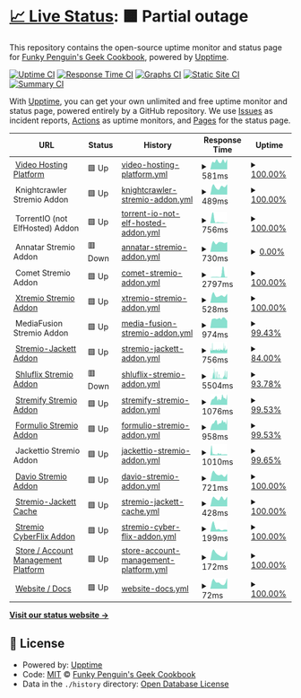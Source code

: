 # [📈 Live Status](https://status.elfhosted.com): <!--live status--> **🟧 Partial outage**

This repository contains the open-source uptime monitor and status page for [Funky Penguin's Geek Cookbook](https://geek-cookbook.funkypenguin.co.nz), powered by [Upptime](https://github.com/upptime/upptime).

[![Uptime CI](https://github.com/geek-cookbook/elfhosted-upptime/workflows/Uptime%20CI/badge.svg)](https://github.com/geek-cookbook/elfhosted-upptime/actions?query=workflow%3A%22Uptime+CI%22)
[![Response Time CI](https://github.com/geek-cookbook/elfhosted-upptime/workflows/Response%20Time%20CI/badge.svg)](https://github.com/geek-cookbook/elfhosted-upptime/actions?query=workflow%3A%22Response+Time+CI%22)
[![Graphs CI](https://github.com/geek-cookbook/elfhosted-upptime/workflows/Graphs%20CI/badge.svg)](https://github.com/geek-cookbook/elfhosted-upptime/actions?query=workflow%3A%22Graphs+CI%22)
[![Static Site CI](https://github.com/geek-cookbook/elfhosted-upptime/workflows/Static%20Site%20CI/badge.svg)](https://github.com/geek-cookbook/elfhosted-upptime/actions?query=workflow%3A%22Static+Site+CI%22)
[![Summary CI](https://github.com/geek-cookbook/elfhosted-upptime/workflows/Summary%20CI/badge.svg)](https://github.com/geek-cookbook/elfhosted-upptime/actions?query=workflow%3A%22Summary+CI%22)

With [Upptime](https://upptime.js.org), you can get your own unlimited and free uptime monitor and status page, powered entirely by a GitHub repository. We use [Issues](https://github.com/geek-cookbook/elfhosted-upptime/issues) as incident reports, [Actions](https://github.com/geek-cookbook/elfhosted-upptime/actions) as uptime monitors, and [Pages](https://status.elfhosted.com) for the status page.

<!--start: status pages-->
<!-- This summary is generated by Upptime (https://github.com/upptime/upptime) -->
<!-- Do not edit this manually, your changes will be overwritten -->
<!-- prettier-ignore -->
| URL | Status | History | Response Time | Uptime |
| --- | ------ | ------- | ------------- | ------ |
| <img alt="" src="https://icons.duckduckgo.com/ip3/video.elfhosted.com.ico" height="13"> [Video Hosting Platform](https://video.elfhosted.com) | 🟩 Up | [video-hosting-platform.yml](https://github.com/elfhosted/status.elfhosted.com/commits/HEAD/history/video-hosting-platform.yml) | <details><summary><img alt="Response time graph" src="./graphs/video-hosting-platform/response-time-week.png" height="20"> 581ms</summary><br><a href="https://status.elfhosted.com/history/video-hosting-platform"><img alt="Response time 606" src="https://img.shields.io/endpoint?url=https%3A%2F%2Fraw.githubusercontent.com%2Felfhosted%2Fstatus.elfhosted.com%2FHEAD%2Fapi%2Fvideo-hosting-platform%2Fresponse-time.json"></a><br><a href="https://status.elfhosted.com/history/video-hosting-platform"><img alt="24-hour response time 709" src="https://img.shields.io/endpoint?url=https%3A%2F%2Fraw.githubusercontent.com%2Felfhosted%2Fstatus.elfhosted.com%2FHEAD%2Fapi%2Fvideo-hosting-platform%2Fresponse-time-day.json"></a><br><a href="https://status.elfhosted.com/history/video-hosting-platform"><img alt="7-day response time 581" src="https://img.shields.io/endpoint?url=https%3A%2F%2Fraw.githubusercontent.com%2Felfhosted%2Fstatus.elfhosted.com%2FHEAD%2Fapi%2Fvideo-hosting-platform%2Fresponse-time-week.json"></a><br><a href="https://status.elfhosted.com/history/video-hosting-platform"><img alt="30-day response time 561" src="https://img.shields.io/endpoint?url=https%3A%2F%2Fraw.githubusercontent.com%2Felfhosted%2Fstatus.elfhosted.com%2FHEAD%2Fapi%2Fvideo-hosting-platform%2Fresponse-time-month.json"></a><br><a href="https://status.elfhosted.com/history/video-hosting-platform"><img alt="1-year response time 606" src="https://img.shields.io/endpoint?url=https%3A%2F%2Fraw.githubusercontent.com%2Felfhosted%2Fstatus.elfhosted.com%2FHEAD%2Fapi%2Fvideo-hosting-platform%2Fresponse-time-year.json"></a></details> | <details><summary><a href="https://status.elfhosted.com/history/video-hosting-platform">100.00%</a></summary><a href="https://status.elfhosted.com/history/video-hosting-platform"><img alt="All-time uptime 99.42%" src="https://img.shields.io/endpoint?url=https%3A%2F%2Fraw.githubusercontent.com%2Felfhosted%2Fstatus.elfhosted.com%2FHEAD%2Fapi%2Fvideo-hosting-platform%2Fuptime.json"></a><br><a href="https://status.elfhosted.com/history/video-hosting-platform"><img alt="24-hour uptime 100.00%" src="https://img.shields.io/endpoint?url=https%3A%2F%2Fraw.githubusercontent.com%2Felfhosted%2Fstatus.elfhosted.com%2FHEAD%2Fapi%2Fvideo-hosting-platform%2Fuptime-day.json"></a><br><a href="https://status.elfhosted.com/history/video-hosting-platform"><img alt="7-day uptime 100.00%" src="https://img.shields.io/endpoint?url=https%3A%2F%2Fraw.githubusercontent.com%2Felfhosted%2Fstatus.elfhosted.com%2FHEAD%2Fapi%2Fvideo-hosting-platform%2Fuptime-week.json"></a><br><a href="https://status.elfhosted.com/history/video-hosting-platform"><img alt="30-day uptime 99.77%" src="https://img.shields.io/endpoint?url=https%3A%2F%2Fraw.githubusercontent.com%2Felfhosted%2Fstatus.elfhosted.com%2FHEAD%2Fapi%2Fvideo-hosting-platform%2Fuptime-month.json"></a><br><a href="https://status.elfhosted.com/history/video-hosting-platform"><img alt="1-year uptime 99.42%" src="https://img.shields.io/endpoint?url=https%3A%2F%2Fraw.githubusercontent.com%2Felfhosted%2Fstatus.elfhosted.com%2FHEAD%2Fapi%2Fvideo-hosting-platform%2Fuptime-year.json"></a></details>
| <img alt="" src="https://icons.duckduckgo.com/ip3/knightcrawler.elfhosted.com.ico" height="13"> Knightcrawler Stremio Addon | 🟩 Up | [knightcrawler-stremio-addon.yml](https://github.com/elfhosted/status.elfhosted.com/commits/HEAD/history/knightcrawler-stremio-addon.yml) | <details><summary><img alt="Response time graph" src="./graphs/knightcrawler-stremio-addon/response-time-week.png" height="20"> 489ms</summary><br><a href="https://status.elfhosted.com/history/knightcrawler-stremio-addon"><img alt="Response time 1087" src="https://img.shields.io/endpoint?url=https%3A%2F%2Fraw.githubusercontent.com%2Felfhosted%2Fstatus.elfhosted.com%2FHEAD%2Fapi%2Fknightcrawler-stremio-addon%2Fresponse-time.json"></a><br><a href="https://status.elfhosted.com/history/knightcrawler-stremio-addon"><img alt="24-hour response time 630" src="https://img.shields.io/endpoint?url=https%3A%2F%2Fraw.githubusercontent.com%2Felfhosted%2Fstatus.elfhosted.com%2FHEAD%2Fapi%2Fknightcrawler-stremio-addon%2Fresponse-time-day.json"></a><br><a href="https://status.elfhosted.com/history/knightcrawler-stremio-addon"><img alt="7-day response time 489" src="https://img.shields.io/endpoint?url=https%3A%2F%2Fraw.githubusercontent.com%2Felfhosted%2Fstatus.elfhosted.com%2FHEAD%2Fapi%2Fknightcrawler-stremio-addon%2Fresponse-time-week.json"></a><br><a href="https://status.elfhosted.com/history/knightcrawler-stremio-addon"><img alt="30-day response time 1238" src="https://img.shields.io/endpoint?url=https%3A%2F%2Fraw.githubusercontent.com%2Felfhosted%2Fstatus.elfhosted.com%2FHEAD%2Fapi%2Fknightcrawler-stremio-addon%2Fresponse-time-month.json"></a><br><a href="https://status.elfhosted.com/history/knightcrawler-stremio-addon"><img alt="1-year response time 1087" src="https://img.shields.io/endpoint?url=https%3A%2F%2Fraw.githubusercontent.com%2Felfhosted%2Fstatus.elfhosted.com%2FHEAD%2Fapi%2Fknightcrawler-stremio-addon%2Fresponse-time-year.json"></a></details> | <details><summary><a href="https://status.elfhosted.com/history/knightcrawler-stremio-addon">100.00%</a></summary><a href="https://status.elfhosted.com/history/knightcrawler-stremio-addon"><img alt="All-time uptime 99.35%" src="https://img.shields.io/endpoint?url=https%3A%2F%2Fraw.githubusercontent.com%2Felfhosted%2Fstatus.elfhosted.com%2FHEAD%2Fapi%2Fknightcrawler-stremio-addon%2Fuptime.json"></a><br><a href="https://status.elfhosted.com/history/knightcrawler-stremio-addon"><img alt="24-hour uptime 100.00%" src="https://img.shields.io/endpoint?url=https%3A%2F%2Fraw.githubusercontent.com%2Felfhosted%2Fstatus.elfhosted.com%2FHEAD%2Fapi%2Fknightcrawler-stremio-addon%2Fuptime-day.json"></a><br><a href="https://status.elfhosted.com/history/knightcrawler-stremio-addon"><img alt="7-day uptime 100.00%" src="https://img.shields.io/endpoint?url=https%3A%2F%2Fraw.githubusercontent.com%2Felfhosted%2Fstatus.elfhosted.com%2FHEAD%2Fapi%2Fknightcrawler-stremio-addon%2Fuptime-week.json"></a><br><a href="https://status.elfhosted.com/history/knightcrawler-stremio-addon"><img alt="30-day uptime 99.97%" src="https://img.shields.io/endpoint?url=https%3A%2F%2Fraw.githubusercontent.com%2Felfhosted%2Fstatus.elfhosted.com%2FHEAD%2Fapi%2Fknightcrawler-stremio-addon%2Fuptime-month.json"></a><br><a href="https://status.elfhosted.com/history/knightcrawler-stremio-addon"><img alt="1-year uptime 99.35%" src="https://img.shields.io/endpoint?url=https%3A%2F%2Fraw.githubusercontent.com%2Felfhosted%2Fstatus.elfhosted.com%2FHEAD%2Fapi%2Fknightcrawler-stremio-addon%2Fuptime-year.json"></a></details>
| <img alt="" src="https://icons.duckduckgo.com/ip3/torrentio.strem.fun.ico" height="13"> TorrentIO (not ElfHosted) Addon | 🟩 Up | [torrent-io-not-elf-hosted-addon.yml](https://github.com/elfhosted/status.elfhosted.com/commits/HEAD/history/torrent-io-not-elf-hosted-addon.yml) | <details><summary><img alt="Response time graph" src="./graphs/torrent-io-not-elf-hosted-addon/response-time-week.png" height="20"> 756ms</summary><br><a href="https://status.elfhosted.com/history/torrent-io-not-elf-hosted-addon"><img alt="Response time 428" src="https://img.shields.io/endpoint?url=https%3A%2F%2Fraw.githubusercontent.com%2Felfhosted%2Fstatus.elfhosted.com%2FHEAD%2Fapi%2Ftorrent-io-not-elf-hosted-addon%2Fresponse-time.json"></a><br><a href="https://status.elfhosted.com/history/torrent-io-not-elf-hosted-addon"><img alt="24-hour response time 105" src="https://img.shields.io/endpoint?url=https%3A%2F%2Fraw.githubusercontent.com%2Felfhosted%2Fstatus.elfhosted.com%2FHEAD%2Fapi%2Ftorrent-io-not-elf-hosted-addon%2Fresponse-time-day.json"></a><br><a href="https://status.elfhosted.com/history/torrent-io-not-elf-hosted-addon"><img alt="7-day response time 756" src="https://img.shields.io/endpoint?url=https%3A%2F%2Fraw.githubusercontent.com%2Felfhosted%2Fstatus.elfhosted.com%2FHEAD%2Fapi%2Ftorrent-io-not-elf-hosted-addon%2Fresponse-time-week.json"></a><br><a href="https://status.elfhosted.com/history/torrent-io-not-elf-hosted-addon"><img alt="30-day response time 388" src="https://img.shields.io/endpoint?url=https%3A%2F%2Fraw.githubusercontent.com%2Felfhosted%2Fstatus.elfhosted.com%2FHEAD%2Fapi%2Ftorrent-io-not-elf-hosted-addon%2Fresponse-time-month.json"></a><br><a href="https://status.elfhosted.com/history/torrent-io-not-elf-hosted-addon"><img alt="1-year response time 428" src="https://img.shields.io/endpoint?url=https%3A%2F%2Fraw.githubusercontent.com%2Felfhosted%2Fstatus.elfhosted.com%2FHEAD%2Fapi%2Ftorrent-io-not-elf-hosted-addon%2Fresponse-time-year.json"></a></details> | <details><summary><a href="https://status.elfhosted.com/history/torrent-io-not-elf-hosted-addon">100.00%</a></summary><a href="https://status.elfhosted.com/history/torrent-io-not-elf-hosted-addon"><img alt="All-time uptime 100.00%" src="https://img.shields.io/endpoint?url=https%3A%2F%2Fraw.githubusercontent.com%2Felfhosted%2Fstatus.elfhosted.com%2FHEAD%2Fapi%2Ftorrent-io-not-elf-hosted-addon%2Fuptime.json"></a><br><a href="https://status.elfhosted.com/history/torrent-io-not-elf-hosted-addon"><img alt="24-hour uptime 100.00%" src="https://img.shields.io/endpoint?url=https%3A%2F%2Fraw.githubusercontent.com%2Felfhosted%2Fstatus.elfhosted.com%2FHEAD%2Fapi%2Ftorrent-io-not-elf-hosted-addon%2Fuptime-day.json"></a><br><a href="https://status.elfhosted.com/history/torrent-io-not-elf-hosted-addon"><img alt="7-day uptime 100.00%" src="https://img.shields.io/endpoint?url=https%3A%2F%2Fraw.githubusercontent.com%2Felfhosted%2Fstatus.elfhosted.com%2FHEAD%2Fapi%2Ftorrent-io-not-elf-hosted-addon%2Fuptime-week.json"></a><br><a href="https://status.elfhosted.com/history/torrent-io-not-elf-hosted-addon"><img alt="30-day uptime 100.00%" src="https://img.shields.io/endpoint?url=https%3A%2F%2Fraw.githubusercontent.com%2Felfhosted%2Fstatus.elfhosted.com%2FHEAD%2Fapi%2Ftorrent-io-not-elf-hosted-addon%2Fuptime-month.json"></a><br><a href="https://status.elfhosted.com/history/torrent-io-not-elf-hosted-addon"><img alt="1-year uptime 100.00%" src="https://img.shields.io/endpoint?url=https%3A%2F%2Fraw.githubusercontent.com%2Felfhosted%2Fstatus.elfhosted.com%2FHEAD%2Fapi%2Ftorrent-io-not-elf-hosted-addon%2Fuptime-year.json"></a></details>
| <img alt="" src="https://icons.duckduckgo.com/ip3/null.ico" height="13"> Annatar Stremio Addon | 🟥 Down | [annatar-stremio-addon.yml](https://github.com/elfhosted/status.elfhosted.com/commits/HEAD/history/annatar-stremio-addon.yml) | <details><summary><img alt="Response time graph" src="./graphs/annatar-stremio-addon/response-time-week.png" height="20"> 730ms</summary><br><a href="https://status.elfhosted.com/history/annatar-stremio-addon"><img alt="Response time 1108" src="https://img.shields.io/endpoint?url=https%3A%2F%2Fraw.githubusercontent.com%2Felfhosted%2Fstatus.elfhosted.com%2FHEAD%2Fapi%2Fannatar-stremio-addon%2Fresponse-time.json"></a><br><a href="https://status.elfhosted.com/history/annatar-stremio-addon"><img alt="24-hour response time 758" src="https://img.shields.io/endpoint?url=https%3A%2F%2Fraw.githubusercontent.com%2Felfhosted%2Fstatus.elfhosted.com%2FHEAD%2Fapi%2Fannatar-stremio-addon%2Fresponse-time-day.json"></a><br><a href="https://status.elfhosted.com/history/annatar-stremio-addon"><img alt="7-day response time 730" src="https://img.shields.io/endpoint?url=https%3A%2F%2Fraw.githubusercontent.com%2Felfhosted%2Fstatus.elfhosted.com%2FHEAD%2Fapi%2Fannatar-stremio-addon%2Fresponse-time-week.json"></a><br><a href="https://status.elfhosted.com/history/annatar-stremio-addon"><img alt="30-day response time 690" src="https://img.shields.io/endpoint?url=https%3A%2F%2Fraw.githubusercontent.com%2Felfhosted%2Fstatus.elfhosted.com%2FHEAD%2Fapi%2Fannatar-stremio-addon%2Fresponse-time-month.json"></a><br><a href="https://status.elfhosted.com/history/annatar-stremio-addon"><img alt="1-year response time 1108" src="https://img.shields.io/endpoint?url=https%3A%2F%2Fraw.githubusercontent.com%2Felfhosted%2Fstatus.elfhosted.com%2FHEAD%2Fapi%2Fannatar-stremio-addon%2Fresponse-time-year.json"></a></details> | <details><summary><a href="https://status.elfhosted.com/history/annatar-stremio-addon">0.00%</a></summary><a href="https://status.elfhosted.com/history/annatar-stremio-addon"><img alt="All-time uptime 38.49%" src="https://img.shields.io/endpoint?url=https%3A%2F%2Fraw.githubusercontent.com%2Felfhosted%2Fstatus.elfhosted.com%2FHEAD%2Fapi%2Fannatar-stremio-addon%2Fuptime.json"></a><br><a href="https://status.elfhosted.com/history/annatar-stremio-addon"><img alt="24-hour uptime 0.00%" src="https://img.shields.io/endpoint?url=https%3A%2F%2Fraw.githubusercontent.com%2Felfhosted%2Fstatus.elfhosted.com%2FHEAD%2Fapi%2Fannatar-stremio-addon%2Fuptime-day.json"></a><br><a href="https://status.elfhosted.com/history/annatar-stremio-addon"><img alt="7-day uptime 0.00%" src="https://img.shields.io/endpoint?url=https%3A%2F%2Fraw.githubusercontent.com%2Felfhosted%2Fstatus.elfhosted.com%2FHEAD%2Fapi%2Fannatar-stremio-addon%2Fuptime-week.json"></a><br><a href="https://status.elfhosted.com/history/annatar-stremio-addon"><img alt="30-day uptime 0.00%" src="https://img.shields.io/endpoint?url=https%3A%2F%2Fraw.githubusercontent.com%2Felfhosted%2Fstatus.elfhosted.com%2FHEAD%2Fapi%2Fannatar-stremio-addon%2Fuptime-month.json"></a><br><a href="https://status.elfhosted.com/history/annatar-stremio-addon"><img alt="1-year uptime 38.49%" src="https://img.shields.io/endpoint?url=https%3A%2F%2Fraw.githubusercontent.com%2Felfhosted%2Fstatus.elfhosted.com%2FHEAD%2Fapi%2Fannatar-stremio-addon%2Fuptime-year.json"></a></details>
| <img alt="" src="https://icons.duckduckgo.com/ip3/null.ico" height="13"> Comet Stremio Addon | 🟩 Up | [comet-stremio-addon.yml](https://github.com/elfhosted/status.elfhosted.com/commits/HEAD/history/comet-stremio-addon.yml) | <details><summary><img alt="Response time graph" src="./graphs/comet-stremio-addon/response-time-week.png" height="20"> 2797ms</summary><br><a href="https://status.elfhosted.com/history/comet-stremio-addon"><img alt="Response time 2801" src="https://img.shields.io/endpoint?url=https%3A%2F%2Fraw.githubusercontent.com%2Felfhosted%2Fstatus.elfhosted.com%2FHEAD%2Fapi%2Fcomet-stremio-addon%2Fresponse-time.json"></a><br><a href="https://status.elfhosted.com/history/comet-stremio-addon"><img alt="24-hour response time 688" src="https://img.shields.io/endpoint?url=https%3A%2F%2Fraw.githubusercontent.com%2Felfhosted%2Fstatus.elfhosted.com%2FHEAD%2Fapi%2Fcomet-stremio-addon%2Fresponse-time-day.json"></a><br><a href="https://status.elfhosted.com/history/comet-stremio-addon"><img alt="7-day response time 2797" src="https://img.shields.io/endpoint?url=https%3A%2F%2Fraw.githubusercontent.com%2Felfhosted%2Fstatus.elfhosted.com%2FHEAD%2Fapi%2Fcomet-stremio-addon%2Fresponse-time-week.json"></a><br><a href="https://status.elfhosted.com/history/comet-stremio-addon"><img alt="30-day response time 1591" src="https://img.shields.io/endpoint?url=https%3A%2F%2Fraw.githubusercontent.com%2Felfhosted%2Fstatus.elfhosted.com%2FHEAD%2Fapi%2Fcomet-stremio-addon%2Fresponse-time-month.json"></a><br><a href="https://status.elfhosted.com/history/comet-stremio-addon"><img alt="1-year response time 2801" src="https://img.shields.io/endpoint?url=https%3A%2F%2Fraw.githubusercontent.com%2Felfhosted%2Fstatus.elfhosted.com%2FHEAD%2Fapi%2Fcomet-stremio-addon%2Fresponse-time-year.json"></a></details> | <details><summary><a href="https://status.elfhosted.com/history/comet-stremio-addon">100.00%</a></summary><a href="https://status.elfhosted.com/history/comet-stremio-addon"><img alt="All-time uptime 98.64%" src="https://img.shields.io/endpoint?url=https%3A%2F%2Fraw.githubusercontent.com%2Felfhosted%2Fstatus.elfhosted.com%2FHEAD%2Fapi%2Fcomet-stremio-addon%2Fuptime.json"></a><br><a href="https://status.elfhosted.com/history/comet-stremio-addon"><img alt="24-hour uptime 100.00%" src="https://img.shields.io/endpoint?url=https%3A%2F%2Fraw.githubusercontent.com%2Felfhosted%2Fstatus.elfhosted.com%2FHEAD%2Fapi%2Fcomet-stremio-addon%2Fuptime-day.json"></a><br><a href="https://status.elfhosted.com/history/comet-stremio-addon"><img alt="7-day uptime 100.00%" src="https://img.shields.io/endpoint?url=https%3A%2F%2Fraw.githubusercontent.com%2Felfhosted%2Fstatus.elfhosted.com%2FHEAD%2Fapi%2Fcomet-stremio-addon%2Fuptime-week.json"></a><br><a href="https://status.elfhosted.com/history/comet-stremio-addon"><img alt="30-day uptime 99.82%" src="https://img.shields.io/endpoint?url=https%3A%2F%2Fraw.githubusercontent.com%2Felfhosted%2Fstatus.elfhosted.com%2FHEAD%2Fapi%2Fcomet-stremio-addon%2Fuptime-month.json"></a><br><a href="https://status.elfhosted.com/history/comet-stremio-addon"><img alt="1-year uptime 98.64%" src="https://img.shields.io/endpoint?url=https%3A%2F%2Fraw.githubusercontent.com%2Felfhosted%2Fstatus.elfhosted.com%2FHEAD%2Fapi%2Fcomet-stremio-addon%2Fuptime-year.json"></a></details>
| <img alt="" src="https://icons.duckduckgo.com/ip3/xtremio.elfhosted.com.ico" height="13"> [Xtremio Stremio Addon](https://xtremio.elfhosted.com/configure) | 🟩 Up | [xtremio-stremio-addon.yml](https://github.com/elfhosted/status.elfhosted.com/commits/HEAD/history/xtremio-stremio-addon.yml) | <details><summary><img alt="Response time graph" src="./graphs/xtremio-stremio-addon/response-time-week.png" height="20"> 528ms</summary><br><a href="https://status.elfhosted.com/history/xtremio-stremio-addon"><img alt="Response time 563" src="https://img.shields.io/endpoint?url=https%3A%2F%2Fraw.githubusercontent.com%2Felfhosted%2Fstatus.elfhosted.com%2FHEAD%2Fapi%2Fxtremio-stremio-addon%2Fresponse-time.json"></a><br><a href="https://status.elfhosted.com/history/xtremio-stremio-addon"><img alt="24-hour response time 630" src="https://img.shields.io/endpoint?url=https%3A%2F%2Fraw.githubusercontent.com%2Felfhosted%2Fstatus.elfhosted.com%2FHEAD%2Fapi%2Fxtremio-stremio-addon%2Fresponse-time-day.json"></a><br><a href="https://status.elfhosted.com/history/xtremio-stremio-addon"><img alt="7-day response time 528" src="https://img.shields.io/endpoint?url=https%3A%2F%2Fraw.githubusercontent.com%2Felfhosted%2Fstatus.elfhosted.com%2FHEAD%2Fapi%2Fxtremio-stremio-addon%2Fresponse-time-week.json"></a><br><a href="https://status.elfhosted.com/history/xtremio-stremio-addon"><img alt="30-day response time 571" src="https://img.shields.io/endpoint?url=https%3A%2F%2Fraw.githubusercontent.com%2Felfhosted%2Fstatus.elfhosted.com%2FHEAD%2Fapi%2Fxtremio-stremio-addon%2Fresponse-time-month.json"></a><br><a href="https://status.elfhosted.com/history/xtremio-stremio-addon"><img alt="1-year response time 563" src="https://img.shields.io/endpoint?url=https%3A%2F%2Fraw.githubusercontent.com%2Felfhosted%2Fstatus.elfhosted.com%2FHEAD%2Fapi%2Fxtremio-stremio-addon%2Fresponse-time-year.json"></a></details> | <details><summary><a href="https://status.elfhosted.com/history/xtremio-stremio-addon">100.00%</a></summary><a href="https://status.elfhosted.com/history/xtremio-stremio-addon"><img alt="All-time uptime 99.97%" src="https://img.shields.io/endpoint?url=https%3A%2F%2Fraw.githubusercontent.com%2Felfhosted%2Fstatus.elfhosted.com%2FHEAD%2Fapi%2Fxtremio-stremio-addon%2Fuptime.json"></a><br><a href="https://status.elfhosted.com/history/xtremio-stremio-addon"><img alt="24-hour uptime 100.00%" src="https://img.shields.io/endpoint?url=https%3A%2F%2Fraw.githubusercontent.com%2Felfhosted%2Fstatus.elfhosted.com%2FHEAD%2Fapi%2Fxtremio-stremio-addon%2Fuptime-day.json"></a><br><a href="https://status.elfhosted.com/history/xtremio-stremio-addon"><img alt="7-day uptime 100.00%" src="https://img.shields.io/endpoint?url=https%3A%2F%2Fraw.githubusercontent.com%2Felfhosted%2Fstatus.elfhosted.com%2FHEAD%2Fapi%2Fxtremio-stremio-addon%2Fuptime-week.json"></a><br><a href="https://status.elfhosted.com/history/xtremio-stremio-addon"><img alt="30-day uptime 100.00%" src="https://img.shields.io/endpoint?url=https%3A%2F%2Fraw.githubusercontent.com%2Felfhosted%2Fstatus.elfhosted.com%2FHEAD%2Fapi%2Fxtremio-stremio-addon%2Fuptime-month.json"></a><br><a href="https://status.elfhosted.com/history/xtremio-stremio-addon"><img alt="1-year uptime 99.97%" src="https://img.shields.io/endpoint?url=https%3A%2F%2Fraw.githubusercontent.com%2Felfhosted%2Fstatus.elfhosted.com%2FHEAD%2Fapi%2Fxtremio-stremio-addon%2Fuptime-year.json"></a></details>
| <img alt="" src="https://icons.duckduckgo.com/ip3/null.ico" height="13"> MediaFusion Stremio Addon | 🟩 Up | [media-fusion-stremio-addon.yml](https://github.com/elfhosted/status.elfhosted.com/commits/HEAD/history/media-fusion-stremio-addon.yml) | <details><summary><img alt="Response time graph" src="./graphs/media-fusion-stremio-addon/response-time-week.png" height="20"> 974ms</summary><br><a href="https://status.elfhosted.com/history/media-fusion-stremio-addon"><img alt="Response time 1599" src="https://img.shields.io/endpoint?url=https%3A%2F%2Fraw.githubusercontent.com%2Felfhosted%2Fstatus.elfhosted.com%2FHEAD%2Fapi%2Fmedia-fusion-stremio-addon%2Fresponse-time.json"></a><br><a href="https://status.elfhosted.com/history/media-fusion-stremio-addon"><img alt="24-hour response time 758" src="https://img.shields.io/endpoint?url=https%3A%2F%2Fraw.githubusercontent.com%2Felfhosted%2Fstatus.elfhosted.com%2FHEAD%2Fapi%2Fmedia-fusion-stremio-addon%2Fresponse-time-day.json"></a><br><a href="https://status.elfhosted.com/history/media-fusion-stremio-addon"><img alt="7-day response time 974" src="https://img.shields.io/endpoint?url=https%3A%2F%2Fraw.githubusercontent.com%2Felfhosted%2Fstatus.elfhosted.com%2FHEAD%2Fapi%2Fmedia-fusion-stremio-addon%2Fresponse-time-week.json"></a><br><a href="https://status.elfhosted.com/history/media-fusion-stremio-addon"><img alt="30-day response time 1012" src="https://img.shields.io/endpoint?url=https%3A%2F%2Fraw.githubusercontent.com%2Felfhosted%2Fstatus.elfhosted.com%2FHEAD%2Fapi%2Fmedia-fusion-stremio-addon%2Fresponse-time-month.json"></a><br><a href="https://status.elfhosted.com/history/media-fusion-stremio-addon"><img alt="1-year response time 1599" src="https://img.shields.io/endpoint?url=https%3A%2F%2Fraw.githubusercontent.com%2Felfhosted%2Fstatus.elfhosted.com%2FHEAD%2Fapi%2Fmedia-fusion-stremio-addon%2Fresponse-time-year.json"></a></details> | <details><summary><a href="https://status.elfhosted.com/history/media-fusion-stremio-addon">99.43%</a></summary><a href="https://status.elfhosted.com/history/media-fusion-stremio-addon"><img alt="All-time uptime 98.66%" src="https://img.shields.io/endpoint?url=https%3A%2F%2Fraw.githubusercontent.com%2Felfhosted%2Fstatus.elfhosted.com%2FHEAD%2Fapi%2Fmedia-fusion-stremio-addon%2Fuptime.json"></a><br><a href="https://status.elfhosted.com/history/media-fusion-stremio-addon"><img alt="24-hour uptime 100.00%" src="https://img.shields.io/endpoint?url=https%3A%2F%2Fraw.githubusercontent.com%2Felfhosted%2Fstatus.elfhosted.com%2FHEAD%2Fapi%2Fmedia-fusion-stremio-addon%2Fuptime-day.json"></a><br><a href="https://status.elfhosted.com/history/media-fusion-stremio-addon"><img alt="7-day uptime 99.43%" src="https://img.shields.io/endpoint?url=https%3A%2F%2Fraw.githubusercontent.com%2Felfhosted%2Fstatus.elfhosted.com%2FHEAD%2Fapi%2Fmedia-fusion-stremio-addon%2Fuptime-week.json"></a><br><a href="https://status.elfhosted.com/history/media-fusion-stremio-addon"><img alt="30-day uptime 97.13%" src="https://img.shields.io/endpoint?url=https%3A%2F%2Fraw.githubusercontent.com%2Felfhosted%2Fstatus.elfhosted.com%2FHEAD%2Fapi%2Fmedia-fusion-stremio-addon%2Fuptime-month.json"></a><br><a href="https://status.elfhosted.com/history/media-fusion-stremio-addon"><img alt="1-year uptime 98.66%" src="https://img.shields.io/endpoint?url=https%3A%2F%2Fraw.githubusercontent.com%2Felfhosted%2Fstatus.elfhosted.com%2FHEAD%2Fapi%2Fmedia-fusion-stremio-addon%2Fuptime-year.json"></a></details>
| <img alt="" src="https://icons.duckduckgo.com/ip3/stremio-jackett.elfhosted.com.ico" height="13"> [Stremio-Jackett Addon](https://stremio-jackett.elfhosted.com) | 🟩 Up | [stremio-jackett-addon.yml](https://github.com/elfhosted/status.elfhosted.com/commits/HEAD/history/stremio-jackett-addon.yml) | <details><summary><img alt="Response time graph" src="./graphs/stremio-jackett-addon/response-time-week.png" height="20"> 756ms</summary><br><a href="https://status.elfhosted.com/history/stremio-jackett-addon"><img alt="Response time 774" src="https://img.shields.io/endpoint?url=https%3A%2F%2Fraw.githubusercontent.com%2Felfhosted%2Fstatus.elfhosted.com%2FHEAD%2Fapi%2Fstremio-jackett-addon%2Fresponse-time.json"></a><br><a href="https://status.elfhosted.com/history/stremio-jackett-addon"><img alt="24-hour response time 730" src="https://img.shields.io/endpoint?url=https%3A%2F%2Fraw.githubusercontent.com%2Felfhosted%2Fstatus.elfhosted.com%2FHEAD%2Fapi%2Fstremio-jackett-addon%2Fresponse-time-day.json"></a><br><a href="https://status.elfhosted.com/history/stremio-jackett-addon"><img alt="7-day response time 756" src="https://img.shields.io/endpoint?url=https%3A%2F%2Fraw.githubusercontent.com%2Felfhosted%2Fstatus.elfhosted.com%2FHEAD%2Fapi%2Fstremio-jackett-addon%2Fresponse-time-week.json"></a><br><a href="https://status.elfhosted.com/history/stremio-jackett-addon"><img alt="30-day response time 761" src="https://img.shields.io/endpoint?url=https%3A%2F%2Fraw.githubusercontent.com%2Felfhosted%2Fstatus.elfhosted.com%2FHEAD%2Fapi%2Fstremio-jackett-addon%2Fresponse-time-month.json"></a><br><a href="https://status.elfhosted.com/history/stremio-jackett-addon"><img alt="1-year response time 774" src="https://img.shields.io/endpoint?url=https%3A%2F%2Fraw.githubusercontent.com%2Felfhosted%2Fstatus.elfhosted.com%2FHEAD%2Fapi%2Fstremio-jackett-addon%2Fresponse-time-year.json"></a></details> | <details><summary><a href="https://status.elfhosted.com/history/stremio-jackett-addon">84.00%</a></summary><a href="https://status.elfhosted.com/history/stremio-jackett-addon"><img alt="All-time uptime 99.12%" src="https://img.shields.io/endpoint?url=https%3A%2F%2Fraw.githubusercontent.com%2Felfhosted%2Fstatus.elfhosted.com%2FHEAD%2Fapi%2Fstremio-jackett-addon%2Fuptime.json"></a><br><a href="https://status.elfhosted.com/history/stremio-jackett-addon"><img alt="24-hour uptime 73.02%" src="https://img.shields.io/endpoint?url=https%3A%2F%2Fraw.githubusercontent.com%2Felfhosted%2Fstatus.elfhosted.com%2FHEAD%2Fapi%2Fstremio-jackett-addon%2Fuptime-day.json"></a><br><a href="https://status.elfhosted.com/history/stremio-jackett-addon"><img alt="7-day uptime 84.00%" src="https://img.shields.io/endpoint?url=https%3A%2F%2Fraw.githubusercontent.com%2Felfhosted%2Fstatus.elfhosted.com%2FHEAD%2Fapi%2Fstremio-jackett-addon%2Fuptime-week.json"></a><br><a href="https://status.elfhosted.com/history/stremio-jackett-addon"><img alt="30-day uptime 96.32%" src="https://img.shields.io/endpoint?url=https%3A%2F%2Fraw.githubusercontent.com%2Felfhosted%2Fstatus.elfhosted.com%2FHEAD%2Fapi%2Fstremio-jackett-addon%2Fuptime-month.json"></a><br><a href="https://status.elfhosted.com/history/stremio-jackett-addon"><img alt="1-year uptime 99.12%" src="https://img.shields.io/endpoint?url=https%3A%2F%2Fraw.githubusercontent.com%2Felfhosted%2Fstatus.elfhosted.com%2FHEAD%2Fapi%2Fstremio-jackett-addon%2Fuptime-year.json"></a></details>
| <img alt="" src="https://icons.duckduckgo.com/ip3/shluflix.elfhosted.com.ico" height="13"> [Shluflix Stremio Addon](https://shluflix.elfhosted.com) | 🟥 Down | [shluflix-stremio-addon.yml](https://github.com/elfhosted/status.elfhosted.com/commits/HEAD/history/shluflix-stremio-addon.yml) | <details><summary><img alt="Response time graph" src="./graphs/shluflix-stremio-addon/response-time-week.png" height="20"> 5504ms</summary><br><a href="https://status.elfhosted.com/history/shluflix-stremio-addon"><img alt="Response time 1654" src="https://img.shields.io/endpoint?url=https%3A%2F%2Fraw.githubusercontent.com%2Felfhosted%2Fstatus.elfhosted.com%2FHEAD%2Fapi%2Fshluflix-stremio-addon%2Fresponse-time.json"></a><br><a href="https://status.elfhosted.com/history/shluflix-stremio-addon"><img alt="24-hour response time 6258" src="https://img.shields.io/endpoint?url=https%3A%2F%2Fraw.githubusercontent.com%2Felfhosted%2Fstatus.elfhosted.com%2FHEAD%2Fapi%2Fshluflix-stremio-addon%2Fresponse-time-day.json"></a><br><a href="https://status.elfhosted.com/history/shluflix-stremio-addon"><img alt="7-day response time 5504" src="https://img.shields.io/endpoint?url=https%3A%2F%2Fraw.githubusercontent.com%2Felfhosted%2Fstatus.elfhosted.com%2FHEAD%2Fapi%2Fshluflix-stremio-addon%2Fresponse-time-week.json"></a><br><a href="https://status.elfhosted.com/history/shluflix-stremio-addon"><img alt="30-day response time 3775" src="https://img.shields.io/endpoint?url=https%3A%2F%2Fraw.githubusercontent.com%2Felfhosted%2Fstatus.elfhosted.com%2FHEAD%2Fapi%2Fshluflix-stremio-addon%2Fresponse-time-month.json"></a><br><a href="https://status.elfhosted.com/history/shluflix-stremio-addon"><img alt="1-year response time 1654" src="https://img.shields.io/endpoint?url=https%3A%2F%2Fraw.githubusercontent.com%2Felfhosted%2Fstatus.elfhosted.com%2FHEAD%2Fapi%2Fshluflix-stremio-addon%2Fresponse-time-year.json"></a></details> | <details><summary><a href="https://status.elfhosted.com/history/shluflix-stremio-addon">93.78%</a></summary><a href="https://status.elfhosted.com/history/shluflix-stremio-addon"><img alt="All-time uptime 99.42%" src="https://img.shields.io/endpoint?url=https%3A%2F%2Fraw.githubusercontent.com%2Felfhosted%2Fstatus.elfhosted.com%2FHEAD%2Fapi%2Fshluflix-stremio-addon%2Fuptime.json"></a><br><a href="https://status.elfhosted.com/history/shluflix-stremio-addon"><img alt="24-hour uptime 80.93%" src="https://img.shields.io/endpoint?url=https%3A%2F%2Fraw.githubusercontent.com%2Felfhosted%2Fstatus.elfhosted.com%2FHEAD%2Fapi%2Fshluflix-stremio-addon%2Fuptime-day.json"></a><br><a href="https://status.elfhosted.com/history/shluflix-stremio-addon"><img alt="7-day uptime 93.78%" src="https://img.shields.io/endpoint?url=https%3A%2F%2Fraw.githubusercontent.com%2Felfhosted%2Fstatus.elfhosted.com%2FHEAD%2Fapi%2Fshluflix-stremio-addon%2Fuptime-week.json"></a><br><a href="https://status.elfhosted.com/history/shluflix-stremio-addon"><img alt="30-day uptime 98.57%" src="https://img.shields.io/endpoint?url=https%3A%2F%2Fraw.githubusercontent.com%2Felfhosted%2Fstatus.elfhosted.com%2FHEAD%2Fapi%2Fshluflix-stremio-addon%2Fuptime-month.json"></a><br><a href="https://status.elfhosted.com/history/shluflix-stremio-addon"><img alt="1-year uptime 99.42%" src="https://img.shields.io/endpoint?url=https%3A%2F%2Fraw.githubusercontent.com%2Felfhosted%2Fstatus.elfhosted.com%2FHEAD%2Fapi%2Fshluflix-stremio-addon%2Fuptime-year.json"></a></details>
| <img alt="" src="https://icons.duckduckgo.com/ip3/stremify.elfhosted.com.ico" height="13"> [Stremify Stremio Addon](https://stremify.elfhosted.com) | 🟩 Up | [stremify-stremio-addon.yml](https://github.com/elfhosted/status.elfhosted.com/commits/HEAD/history/stremify-stremio-addon.yml) | <details><summary><img alt="Response time graph" src="./graphs/stremify-stremio-addon/response-time-week.png" height="20"> 1076ms</summary><br><a href="https://status.elfhosted.com/history/stremify-stremio-addon"><img alt="Response time 927" src="https://img.shields.io/endpoint?url=https%3A%2F%2Fraw.githubusercontent.com%2Felfhosted%2Fstatus.elfhosted.com%2FHEAD%2Fapi%2Fstremify-stremio-addon%2Fresponse-time.json"></a><br><a href="https://status.elfhosted.com/history/stremify-stremio-addon"><img alt="24-hour response time 1651" src="https://img.shields.io/endpoint?url=https%3A%2F%2Fraw.githubusercontent.com%2Felfhosted%2Fstatus.elfhosted.com%2FHEAD%2Fapi%2Fstremify-stremio-addon%2Fresponse-time-day.json"></a><br><a href="https://status.elfhosted.com/history/stremify-stremio-addon"><img alt="7-day response time 1076" src="https://img.shields.io/endpoint?url=https%3A%2F%2Fraw.githubusercontent.com%2Felfhosted%2Fstatus.elfhosted.com%2FHEAD%2Fapi%2Fstremify-stremio-addon%2Fresponse-time-week.json"></a><br><a href="https://status.elfhosted.com/history/stremify-stremio-addon"><img alt="30-day response time 978" src="https://img.shields.io/endpoint?url=https%3A%2F%2Fraw.githubusercontent.com%2Felfhosted%2Fstatus.elfhosted.com%2FHEAD%2Fapi%2Fstremify-stremio-addon%2Fresponse-time-month.json"></a><br><a href="https://status.elfhosted.com/history/stremify-stremio-addon"><img alt="1-year response time 927" src="https://img.shields.io/endpoint?url=https%3A%2F%2Fraw.githubusercontent.com%2Felfhosted%2Fstatus.elfhosted.com%2FHEAD%2Fapi%2Fstremify-stremio-addon%2Fresponse-time-year.json"></a></details> | <details><summary><a href="https://status.elfhosted.com/history/stremify-stremio-addon">99.53%</a></summary><a href="https://status.elfhosted.com/history/stremify-stremio-addon"><img alt="All-time uptime 86.81%" src="https://img.shields.io/endpoint?url=https%3A%2F%2Fraw.githubusercontent.com%2Felfhosted%2Fstatus.elfhosted.com%2FHEAD%2Fapi%2Fstremify-stremio-addon%2Fuptime.json"></a><br><a href="https://status.elfhosted.com/history/stremify-stremio-addon"><img alt="24-hour uptime 100.00%" src="https://img.shields.io/endpoint?url=https%3A%2F%2Fraw.githubusercontent.com%2Felfhosted%2Fstatus.elfhosted.com%2FHEAD%2Fapi%2Fstremify-stremio-addon%2Fuptime-day.json"></a><br><a href="https://status.elfhosted.com/history/stremify-stremio-addon"><img alt="7-day uptime 99.53%" src="https://img.shields.io/endpoint?url=https%3A%2F%2Fraw.githubusercontent.com%2Felfhosted%2Fstatus.elfhosted.com%2FHEAD%2Fapi%2Fstremify-stremio-addon%2Fuptime-week.json"></a><br><a href="https://status.elfhosted.com/history/stremify-stremio-addon"><img alt="30-day uptime 99.76%" src="https://img.shields.io/endpoint?url=https%3A%2F%2Fraw.githubusercontent.com%2Felfhosted%2Fstatus.elfhosted.com%2FHEAD%2Fapi%2Fstremify-stremio-addon%2Fuptime-month.json"></a><br><a href="https://status.elfhosted.com/history/stremify-stremio-addon"><img alt="1-year uptime 86.81%" src="https://img.shields.io/endpoint?url=https%3A%2F%2Fraw.githubusercontent.com%2Felfhosted%2Fstatus.elfhosted.com%2FHEAD%2Fapi%2Fstremify-stremio-addon%2Fuptime-year.json"></a></details>
| <img alt="" src="https://icons.duckduckgo.com/ip3/formulio.elfhosted.com.ico" height="13"> [Formulio Stremio Addon](https://formulio.elfhosted.com) | 🟩 Up | [formulio-stremio-addon.yml](https://github.com/elfhosted/status.elfhosted.com/commits/HEAD/history/formulio-stremio-addon.yml) | <details><summary><img alt="Response time graph" src="./graphs/formulio-stremio-addon/response-time-week.png" height="20"> 958ms</summary><br><a href="https://status.elfhosted.com/history/formulio-stremio-addon"><img alt="Response time 655" src="https://img.shields.io/endpoint?url=https%3A%2F%2Fraw.githubusercontent.com%2Felfhosted%2Fstatus.elfhosted.com%2FHEAD%2Fapi%2Fformulio-stremio-addon%2Fresponse-time.json"></a><br><a href="https://status.elfhosted.com/history/formulio-stremio-addon"><img alt="24-hour response time 1373" src="https://img.shields.io/endpoint?url=https%3A%2F%2Fraw.githubusercontent.com%2Felfhosted%2Fstatus.elfhosted.com%2FHEAD%2Fapi%2Fformulio-stremio-addon%2Fresponse-time-day.json"></a><br><a href="https://status.elfhosted.com/history/formulio-stremio-addon"><img alt="7-day response time 958" src="https://img.shields.io/endpoint?url=https%3A%2F%2Fraw.githubusercontent.com%2Felfhosted%2Fstatus.elfhosted.com%2FHEAD%2Fapi%2Fformulio-stremio-addon%2Fresponse-time-week.json"></a><br><a href="https://status.elfhosted.com/history/formulio-stremio-addon"><img alt="30-day response time 843" src="https://img.shields.io/endpoint?url=https%3A%2F%2Fraw.githubusercontent.com%2Felfhosted%2Fstatus.elfhosted.com%2FHEAD%2Fapi%2Fformulio-stremio-addon%2Fresponse-time-month.json"></a><br><a href="https://status.elfhosted.com/history/formulio-stremio-addon"><img alt="1-year response time 655" src="https://img.shields.io/endpoint?url=https%3A%2F%2Fraw.githubusercontent.com%2Felfhosted%2Fstatus.elfhosted.com%2FHEAD%2Fapi%2Fformulio-stremio-addon%2Fresponse-time-year.json"></a></details> | <details><summary><a href="https://status.elfhosted.com/history/formulio-stremio-addon">99.53%</a></summary><a href="https://status.elfhosted.com/history/formulio-stremio-addon"><img alt="All-time uptime 99.77%" src="https://img.shields.io/endpoint?url=https%3A%2F%2Fraw.githubusercontent.com%2Felfhosted%2Fstatus.elfhosted.com%2FHEAD%2Fapi%2Fformulio-stremio-addon%2Fuptime.json"></a><br><a href="https://status.elfhosted.com/history/formulio-stremio-addon"><img alt="24-hour uptime 100.00%" src="https://img.shields.io/endpoint?url=https%3A%2F%2Fraw.githubusercontent.com%2Felfhosted%2Fstatus.elfhosted.com%2FHEAD%2Fapi%2Fformulio-stremio-addon%2Fuptime-day.json"></a><br><a href="https://status.elfhosted.com/history/formulio-stremio-addon"><img alt="7-day uptime 99.53%" src="https://img.shields.io/endpoint?url=https%3A%2F%2Fraw.githubusercontent.com%2Felfhosted%2Fstatus.elfhosted.com%2FHEAD%2Fapi%2Fformulio-stremio-addon%2Fuptime-week.json"></a><br><a href="https://status.elfhosted.com/history/formulio-stremio-addon"><img alt="30-day uptime 99.44%" src="https://img.shields.io/endpoint?url=https%3A%2F%2Fraw.githubusercontent.com%2Felfhosted%2Fstatus.elfhosted.com%2FHEAD%2Fapi%2Fformulio-stremio-addon%2Fuptime-month.json"></a><br><a href="https://status.elfhosted.com/history/formulio-stremio-addon"><img alt="1-year uptime 99.77%" src="https://img.shields.io/endpoint?url=https%3A%2F%2Fraw.githubusercontent.com%2Felfhosted%2Fstatus.elfhosted.com%2FHEAD%2Fapi%2Fformulio-stremio-addon%2Fuptime-year.json"></a></details>
| <img alt="" src="https://icons.duckduckgo.com/ip3/null.ico" height="13"> Jackettio Stremio Addon | 🟩 Up | [jackettio-stremio-addon.yml](https://github.com/elfhosted/status.elfhosted.com/commits/HEAD/history/jackettio-stremio-addon.yml) | <details><summary><img alt="Response time graph" src="./graphs/jackettio-stremio-addon/response-time-week.png" height="20"> 1010ms</summary><br><a href="https://status.elfhosted.com/history/jackettio-stremio-addon"><img alt="Response time 1212" src="https://img.shields.io/endpoint?url=https%3A%2F%2Fraw.githubusercontent.com%2Felfhosted%2Fstatus.elfhosted.com%2FHEAD%2Fapi%2Fjackettio-stremio-addon%2Fresponse-time.json"></a><br><a href="https://status.elfhosted.com/history/jackettio-stremio-addon"><img alt="24-hour response time 910" src="https://img.shields.io/endpoint?url=https%3A%2F%2Fraw.githubusercontent.com%2Felfhosted%2Fstatus.elfhosted.com%2FHEAD%2Fapi%2Fjackettio-stremio-addon%2Fresponse-time-day.json"></a><br><a href="https://status.elfhosted.com/history/jackettio-stremio-addon"><img alt="7-day response time 1010" src="https://img.shields.io/endpoint?url=https%3A%2F%2Fraw.githubusercontent.com%2Felfhosted%2Fstatus.elfhosted.com%2FHEAD%2Fapi%2Fjackettio-stremio-addon%2Fresponse-time-week.json"></a><br><a href="https://status.elfhosted.com/history/jackettio-stremio-addon"><img alt="30-day response time 1417" src="https://img.shields.io/endpoint?url=https%3A%2F%2Fraw.githubusercontent.com%2Felfhosted%2Fstatus.elfhosted.com%2FHEAD%2Fapi%2Fjackettio-stremio-addon%2Fresponse-time-month.json"></a><br><a href="https://status.elfhosted.com/history/jackettio-stremio-addon"><img alt="1-year response time 1212" src="https://img.shields.io/endpoint?url=https%3A%2F%2Fraw.githubusercontent.com%2Felfhosted%2Fstatus.elfhosted.com%2FHEAD%2Fapi%2Fjackettio-stremio-addon%2Fresponse-time-year.json"></a></details> | <details><summary><a href="https://status.elfhosted.com/history/jackettio-stremio-addon">99.65%</a></summary><a href="https://status.elfhosted.com/history/jackettio-stremio-addon"><img alt="All-time uptime 99.37%" src="https://img.shields.io/endpoint?url=https%3A%2F%2Fraw.githubusercontent.com%2Felfhosted%2Fstatus.elfhosted.com%2FHEAD%2Fapi%2Fjackettio-stremio-addon%2Fuptime.json"></a><br><a href="https://status.elfhosted.com/history/jackettio-stremio-addon"><img alt="24-hour uptime 100.00%" src="https://img.shields.io/endpoint?url=https%3A%2F%2Fraw.githubusercontent.com%2Felfhosted%2Fstatus.elfhosted.com%2FHEAD%2Fapi%2Fjackettio-stremio-addon%2Fuptime-day.json"></a><br><a href="https://status.elfhosted.com/history/jackettio-stremio-addon"><img alt="7-day uptime 99.65%" src="https://img.shields.io/endpoint?url=https%3A%2F%2Fraw.githubusercontent.com%2Felfhosted%2Fstatus.elfhosted.com%2FHEAD%2Fapi%2Fjackettio-stremio-addon%2Fuptime-week.json"></a><br><a href="https://status.elfhosted.com/history/jackettio-stremio-addon"><img alt="30-day uptime 98.80%" src="https://img.shields.io/endpoint?url=https%3A%2F%2Fraw.githubusercontent.com%2Felfhosted%2Fstatus.elfhosted.com%2FHEAD%2Fapi%2Fjackettio-stremio-addon%2Fuptime-month.json"></a><br><a href="https://status.elfhosted.com/history/jackettio-stremio-addon"><img alt="1-year uptime 99.37%" src="https://img.shields.io/endpoint?url=https%3A%2F%2Fraw.githubusercontent.com%2Felfhosted%2Fstatus.elfhosted.com%2FHEAD%2Fapi%2Fjackettio-stremio-addon%2Fuptime-year.json"></a></details>
| <img alt="" src="https://icons.duckduckgo.com/ip3/davio.elfhosted.com.ico" height="13"> [Davio Stremio Addon](https://davio.elfhosted.com) | 🟩 Up | [davio-stremio-addon.yml](https://github.com/elfhosted/status.elfhosted.com/commits/HEAD/history/davio-stremio-addon.yml) | <details><summary><img alt="Response time graph" src="./graphs/davio-stremio-addon/response-time-week.png" height="20"> 721ms</summary><br><a href="https://status.elfhosted.com/history/davio-stremio-addon"><img alt="Response time 624" src="https://img.shields.io/endpoint?url=https%3A%2F%2Fraw.githubusercontent.com%2Felfhosted%2Fstatus.elfhosted.com%2FHEAD%2Fapi%2Fdavio-stremio-addon%2Fresponse-time.json"></a><br><a href="https://status.elfhosted.com/history/davio-stremio-addon"><img alt="24-hour response time 771" src="https://img.shields.io/endpoint?url=https%3A%2F%2Fraw.githubusercontent.com%2Felfhosted%2Fstatus.elfhosted.com%2FHEAD%2Fapi%2Fdavio-stremio-addon%2Fresponse-time-day.json"></a><br><a href="https://status.elfhosted.com/history/davio-stremio-addon"><img alt="7-day response time 721" src="https://img.shields.io/endpoint?url=https%3A%2F%2Fraw.githubusercontent.com%2Felfhosted%2Fstatus.elfhosted.com%2FHEAD%2Fapi%2Fdavio-stremio-addon%2Fresponse-time-week.json"></a><br><a href="https://status.elfhosted.com/history/davio-stremio-addon"><img alt="30-day response time 650" src="https://img.shields.io/endpoint?url=https%3A%2F%2Fraw.githubusercontent.com%2Felfhosted%2Fstatus.elfhosted.com%2FHEAD%2Fapi%2Fdavio-stremio-addon%2Fresponse-time-month.json"></a><br><a href="https://status.elfhosted.com/history/davio-stremio-addon"><img alt="1-year response time 624" src="https://img.shields.io/endpoint?url=https%3A%2F%2Fraw.githubusercontent.com%2Felfhosted%2Fstatus.elfhosted.com%2FHEAD%2Fapi%2Fdavio-stremio-addon%2Fresponse-time-year.json"></a></details> | <details><summary><a href="https://status.elfhosted.com/history/davio-stremio-addon">100.00%</a></summary><a href="https://status.elfhosted.com/history/davio-stremio-addon"><img alt="All-time uptime 99.96%" src="https://img.shields.io/endpoint?url=https%3A%2F%2Fraw.githubusercontent.com%2Felfhosted%2Fstatus.elfhosted.com%2FHEAD%2Fapi%2Fdavio-stremio-addon%2Fuptime.json"></a><br><a href="https://status.elfhosted.com/history/davio-stremio-addon"><img alt="24-hour uptime 100.00%" src="https://img.shields.io/endpoint?url=https%3A%2F%2Fraw.githubusercontent.com%2Felfhosted%2Fstatus.elfhosted.com%2FHEAD%2Fapi%2Fdavio-stremio-addon%2Fuptime-day.json"></a><br><a href="https://status.elfhosted.com/history/davio-stremio-addon"><img alt="7-day uptime 100.00%" src="https://img.shields.io/endpoint?url=https%3A%2F%2Fraw.githubusercontent.com%2Felfhosted%2Fstatus.elfhosted.com%2FHEAD%2Fapi%2Fdavio-stremio-addon%2Fuptime-week.json"></a><br><a href="https://status.elfhosted.com/history/davio-stremio-addon"><img alt="30-day uptime 100.00%" src="https://img.shields.io/endpoint?url=https%3A%2F%2Fraw.githubusercontent.com%2Felfhosted%2Fstatus.elfhosted.com%2FHEAD%2Fapi%2Fdavio-stremio-addon%2Fuptime-month.json"></a><br><a href="https://status.elfhosted.com/history/davio-stremio-addon"><img alt="1-year uptime 99.96%" src="https://img.shields.io/endpoint?url=https%3A%2F%2Fraw.githubusercontent.com%2Felfhosted%2Fstatus.elfhosted.com%2FHEAD%2Fapi%2Fdavio-stremio-addon%2Fuptime-year.json"></a></details>
| <img alt="" src="https://icons.duckduckgo.com/ip3/stremio-jackett-cacher.elfhosted.com.ico" height="13"> [Stremio-Jackett Cache](https://stremio-jackett-cacher.elfhosted.com) | 🟩 Up | [stremio-jackett-cache.yml](https://github.com/elfhosted/status.elfhosted.com/commits/HEAD/history/stremio-jackett-cache.yml) | <details><summary><img alt="Response time graph" src="./graphs/stremio-jackett-cache/response-time-week.png" height="20"> 428ms</summary><br><a href="https://status.elfhosted.com/history/stremio-jackett-cache"><img alt="Response time 401" src="https://img.shields.io/endpoint?url=https%3A%2F%2Fraw.githubusercontent.com%2Felfhosted%2Fstatus.elfhosted.com%2FHEAD%2Fapi%2Fstremio-jackett-cache%2Fresponse-time.json"></a><br><a href="https://status.elfhosted.com/history/stremio-jackett-cache"><img alt="24-hour response time 507" src="https://img.shields.io/endpoint?url=https%3A%2F%2Fraw.githubusercontent.com%2Felfhosted%2Fstatus.elfhosted.com%2FHEAD%2Fapi%2Fstremio-jackett-cache%2Fresponse-time-day.json"></a><br><a href="https://status.elfhosted.com/history/stremio-jackett-cache"><img alt="7-day response time 428" src="https://img.shields.io/endpoint?url=https%3A%2F%2Fraw.githubusercontent.com%2Felfhosted%2Fstatus.elfhosted.com%2FHEAD%2Fapi%2Fstremio-jackett-cache%2Fresponse-time-week.json"></a><br><a href="https://status.elfhosted.com/history/stremio-jackett-cache"><img alt="30-day response time 405" src="https://img.shields.io/endpoint?url=https%3A%2F%2Fraw.githubusercontent.com%2Felfhosted%2Fstatus.elfhosted.com%2FHEAD%2Fapi%2Fstremio-jackett-cache%2Fresponse-time-month.json"></a><br><a href="https://status.elfhosted.com/history/stremio-jackett-cache"><img alt="1-year response time 401" src="https://img.shields.io/endpoint?url=https%3A%2F%2Fraw.githubusercontent.com%2Felfhosted%2Fstatus.elfhosted.com%2FHEAD%2Fapi%2Fstremio-jackett-cache%2Fresponse-time-year.json"></a></details> | <details><summary><a href="https://status.elfhosted.com/history/stremio-jackett-cache">100.00%</a></summary><a href="https://status.elfhosted.com/history/stremio-jackett-cache"><img alt="All-time uptime 99.90%" src="https://img.shields.io/endpoint?url=https%3A%2F%2Fraw.githubusercontent.com%2Felfhosted%2Fstatus.elfhosted.com%2FHEAD%2Fapi%2Fstremio-jackett-cache%2Fuptime.json"></a><br><a href="https://status.elfhosted.com/history/stremio-jackett-cache"><img alt="24-hour uptime 100.00%" src="https://img.shields.io/endpoint?url=https%3A%2F%2Fraw.githubusercontent.com%2Felfhosted%2Fstatus.elfhosted.com%2FHEAD%2Fapi%2Fstremio-jackett-cache%2Fuptime-day.json"></a><br><a href="https://status.elfhosted.com/history/stremio-jackett-cache"><img alt="7-day uptime 100.00%" src="https://img.shields.io/endpoint?url=https%3A%2F%2Fraw.githubusercontent.com%2Felfhosted%2Fstatus.elfhosted.com%2FHEAD%2Fapi%2Fstremio-jackett-cache%2Fuptime-week.json"></a><br><a href="https://status.elfhosted.com/history/stremio-jackett-cache"><img alt="30-day uptime 100.00%" src="https://img.shields.io/endpoint?url=https%3A%2F%2Fraw.githubusercontent.com%2Felfhosted%2Fstatus.elfhosted.com%2FHEAD%2Fapi%2Fstremio-jackett-cache%2Fuptime-month.json"></a><br><a href="https://status.elfhosted.com/history/stremio-jackett-cache"><img alt="1-year uptime 99.90%" src="https://img.shields.io/endpoint?url=https%3A%2F%2Fraw.githubusercontent.com%2Felfhosted%2Fstatus.elfhosted.com%2FHEAD%2Fapi%2Fstremio-jackett-cache%2Fuptime-year.json"></a></details>
| <img alt="" src="https://icons.duckduckgo.com/ip3/cyberflix.elfhosted.com.ico" height="13"> [Stremio CyberFlix Addon](https://cyberflix.elfhosted.com/health) | 🟩 Up | [stremio-cyber-flix-addon.yml](https://github.com/elfhosted/status.elfhosted.com/commits/HEAD/history/stremio-cyber-flix-addon.yml) | <details><summary><img alt="Response time graph" src="./graphs/stremio-cyber-flix-addon/response-time-week.png" height="20"> 199ms</summary><br><a href="https://status.elfhosted.com/history/stremio-cyber-flix-addon"><img alt="Response time 398" src="https://img.shields.io/endpoint?url=https%3A%2F%2Fraw.githubusercontent.com%2Felfhosted%2Fstatus.elfhosted.com%2FHEAD%2Fapi%2Fstremio-cyber-flix-addon%2Fresponse-time.json"></a><br><a href="https://status.elfhosted.com/history/stremio-cyber-flix-addon"><img alt="24-hour response time 106" src="https://img.shields.io/endpoint?url=https%3A%2F%2Fraw.githubusercontent.com%2Felfhosted%2Fstatus.elfhosted.com%2FHEAD%2Fapi%2Fstremio-cyber-flix-addon%2Fresponse-time-day.json"></a><br><a href="https://status.elfhosted.com/history/stremio-cyber-flix-addon"><img alt="7-day response time 199" src="https://img.shields.io/endpoint?url=https%3A%2F%2Fraw.githubusercontent.com%2Felfhosted%2Fstatus.elfhosted.com%2FHEAD%2Fapi%2Fstremio-cyber-flix-addon%2Fresponse-time-week.json"></a><br><a href="https://status.elfhosted.com/history/stremio-cyber-flix-addon"><img alt="30-day response time 111" src="https://img.shields.io/endpoint?url=https%3A%2F%2Fraw.githubusercontent.com%2Felfhosted%2Fstatus.elfhosted.com%2FHEAD%2Fapi%2Fstremio-cyber-flix-addon%2Fresponse-time-month.json"></a><br><a href="https://status.elfhosted.com/history/stremio-cyber-flix-addon"><img alt="1-year response time 398" src="https://img.shields.io/endpoint?url=https%3A%2F%2Fraw.githubusercontent.com%2Felfhosted%2Fstatus.elfhosted.com%2FHEAD%2Fapi%2Fstremio-cyber-flix-addon%2Fresponse-time-year.json"></a></details> | <details><summary><a href="https://status.elfhosted.com/history/stremio-cyber-flix-addon">100.00%</a></summary><a href="https://status.elfhosted.com/history/stremio-cyber-flix-addon"><img alt="All-time uptime 93.04%" src="https://img.shields.io/endpoint?url=https%3A%2F%2Fraw.githubusercontent.com%2Felfhosted%2Fstatus.elfhosted.com%2FHEAD%2Fapi%2Fstremio-cyber-flix-addon%2Fuptime.json"></a><br><a href="https://status.elfhosted.com/history/stremio-cyber-flix-addon"><img alt="24-hour uptime 100.00%" src="https://img.shields.io/endpoint?url=https%3A%2F%2Fraw.githubusercontent.com%2Felfhosted%2Fstatus.elfhosted.com%2FHEAD%2Fapi%2Fstremio-cyber-flix-addon%2Fuptime-day.json"></a><br><a href="https://status.elfhosted.com/history/stremio-cyber-flix-addon"><img alt="7-day uptime 100.00%" src="https://img.shields.io/endpoint?url=https%3A%2F%2Fraw.githubusercontent.com%2Felfhosted%2Fstatus.elfhosted.com%2FHEAD%2Fapi%2Fstremio-cyber-flix-addon%2Fuptime-week.json"></a><br><a href="https://status.elfhosted.com/history/stremio-cyber-flix-addon"><img alt="30-day uptime 100.00%" src="https://img.shields.io/endpoint?url=https%3A%2F%2Fraw.githubusercontent.com%2Felfhosted%2Fstatus.elfhosted.com%2FHEAD%2Fapi%2Fstremio-cyber-flix-addon%2Fuptime-month.json"></a><br><a href="https://status.elfhosted.com/history/stremio-cyber-flix-addon"><img alt="1-year uptime 93.04%" src="https://img.shields.io/endpoint?url=https%3A%2F%2Fraw.githubusercontent.com%2Felfhosted%2Fstatus.elfhosted.com%2FHEAD%2Fapi%2Fstremio-cyber-flix-addon%2Fuptime-year.json"></a></details>
| <img alt="" src="https://icons.duckduckgo.com/ip3/store.elfhosted.com.ico" height="13"> [Store / Account Management Platform](https://store.elfhosted.com) | 🟩 Up | [store-account-management-platform.yml](https://github.com/elfhosted/status.elfhosted.com/commits/HEAD/history/store-account-management-platform.yml) | <details><summary><img alt="Response time graph" src="./graphs/store-account-management-platform/response-time-week.png" height="20"> 172ms</summary><br><a href="https://status.elfhosted.com/history/store-account-management-platform"><img alt="Response time 842" src="https://img.shields.io/endpoint?url=https%3A%2F%2Fraw.githubusercontent.com%2Felfhosted%2Fstatus.elfhosted.com%2FHEAD%2Fapi%2Fstore-account-management-platform%2Fresponse-time.json"></a><br><a href="https://status.elfhosted.com/history/store-account-management-platform"><img alt="24-hour response time 245" src="https://img.shields.io/endpoint?url=https%3A%2F%2Fraw.githubusercontent.com%2Felfhosted%2Fstatus.elfhosted.com%2FHEAD%2Fapi%2Fstore-account-management-platform%2Fresponse-time-day.json"></a><br><a href="https://status.elfhosted.com/history/store-account-management-platform"><img alt="7-day response time 172" src="https://img.shields.io/endpoint?url=https%3A%2F%2Fraw.githubusercontent.com%2Felfhosted%2Fstatus.elfhosted.com%2FHEAD%2Fapi%2Fstore-account-management-platform%2Fresponse-time-week.json"></a><br><a href="https://status.elfhosted.com/history/store-account-management-platform"><img alt="30-day response time 400" src="https://img.shields.io/endpoint?url=https%3A%2F%2Fraw.githubusercontent.com%2Felfhosted%2Fstatus.elfhosted.com%2FHEAD%2Fapi%2Fstore-account-management-platform%2Fresponse-time-month.json"></a><br><a href="https://status.elfhosted.com/history/store-account-management-platform"><img alt="1-year response time 842" src="https://img.shields.io/endpoint?url=https%3A%2F%2Fraw.githubusercontent.com%2Felfhosted%2Fstatus.elfhosted.com%2FHEAD%2Fapi%2Fstore-account-management-platform%2Fresponse-time-year.json"></a></details> | <details><summary><a href="https://status.elfhosted.com/history/store-account-management-platform">100.00%</a></summary><a href="https://status.elfhosted.com/history/store-account-management-platform"><img alt="All-time uptime 99.94%" src="https://img.shields.io/endpoint?url=https%3A%2F%2Fraw.githubusercontent.com%2Felfhosted%2Fstatus.elfhosted.com%2FHEAD%2Fapi%2Fstore-account-management-platform%2Fuptime.json"></a><br><a href="https://status.elfhosted.com/history/store-account-management-platform"><img alt="24-hour uptime 100.00%" src="https://img.shields.io/endpoint?url=https%3A%2F%2Fraw.githubusercontent.com%2Felfhosted%2Fstatus.elfhosted.com%2FHEAD%2Fapi%2Fstore-account-management-platform%2Fuptime-day.json"></a><br><a href="https://status.elfhosted.com/history/store-account-management-platform"><img alt="7-day uptime 100.00%" src="https://img.shields.io/endpoint?url=https%3A%2F%2Fraw.githubusercontent.com%2Felfhosted%2Fstatus.elfhosted.com%2FHEAD%2Fapi%2Fstore-account-management-platform%2Fuptime-week.json"></a><br><a href="https://status.elfhosted.com/history/store-account-management-platform"><img alt="30-day uptime 99.91%" src="https://img.shields.io/endpoint?url=https%3A%2F%2Fraw.githubusercontent.com%2Felfhosted%2Fstatus.elfhosted.com%2FHEAD%2Fapi%2Fstore-account-management-platform%2Fuptime-month.json"></a><br><a href="https://status.elfhosted.com/history/store-account-management-platform"><img alt="1-year uptime 99.94%" src="https://img.shields.io/endpoint?url=https%3A%2F%2Fraw.githubusercontent.com%2Felfhosted%2Fstatus.elfhosted.com%2FHEAD%2Fapi%2Fstore-account-management-platform%2Fuptime-year.json"></a></details>
| <img alt="" src="https://icons.duckduckgo.com/ip3/elfhosted.com.ico" height="13"> [Website / Docs](https://elfhosted.com) | 🟩 Up | [website-docs.yml](https://github.com/elfhosted/status.elfhosted.com/commits/HEAD/history/website-docs.yml) | <details><summary><img alt="Response time graph" src="./graphs/website-docs/response-time-week.png" height="20"> 72ms</summary><br><a href="https://status.elfhosted.com/history/website-docs"><img alt="Response time 128" src="https://img.shields.io/endpoint?url=https%3A%2F%2Fraw.githubusercontent.com%2Felfhosted%2Fstatus.elfhosted.com%2FHEAD%2Fapi%2Fwebsite-docs%2Fresponse-time.json"></a><br><a href="https://status.elfhosted.com/history/website-docs"><img alt="24-hour response time 111" src="https://img.shields.io/endpoint?url=https%3A%2F%2Fraw.githubusercontent.com%2Felfhosted%2Fstatus.elfhosted.com%2FHEAD%2Fapi%2Fwebsite-docs%2Fresponse-time-day.json"></a><br><a href="https://status.elfhosted.com/history/website-docs"><img alt="7-day response time 72" src="https://img.shields.io/endpoint?url=https%3A%2F%2Fraw.githubusercontent.com%2Felfhosted%2Fstatus.elfhosted.com%2FHEAD%2Fapi%2Fwebsite-docs%2Fresponse-time-week.json"></a><br><a href="https://status.elfhosted.com/history/website-docs"><img alt="30-day response time 104" src="https://img.shields.io/endpoint?url=https%3A%2F%2Fraw.githubusercontent.com%2Felfhosted%2Fstatus.elfhosted.com%2FHEAD%2Fapi%2Fwebsite-docs%2Fresponse-time-month.json"></a><br><a href="https://status.elfhosted.com/history/website-docs"><img alt="1-year response time 128" src="https://img.shields.io/endpoint?url=https%3A%2F%2Fraw.githubusercontent.com%2Felfhosted%2Fstatus.elfhosted.com%2FHEAD%2Fapi%2Fwebsite-docs%2Fresponse-time-year.json"></a></details> | <details><summary><a href="https://status.elfhosted.com/history/website-docs">100.00%</a></summary><a href="https://status.elfhosted.com/history/website-docs"><img alt="All-time uptime 99.99%" src="https://img.shields.io/endpoint?url=https%3A%2F%2Fraw.githubusercontent.com%2Felfhosted%2Fstatus.elfhosted.com%2FHEAD%2Fapi%2Fwebsite-docs%2Fuptime.json"></a><br><a href="https://status.elfhosted.com/history/website-docs"><img alt="24-hour uptime 100.00%" src="https://img.shields.io/endpoint?url=https%3A%2F%2Fraw.githubusercontent.com%2Felfhosted%2Fstatus.elfhosted.com%2FHEAD%2Fapi%2Fwebsite-docs%2Fuptime-day.json"></a><br><a href="https://status.elfhosted.com/history/website-docs"><img alt="7-day uptime 100.00%" src="https://img.shields.io/endpoint?url=https%3A%2F%2Fraw.githubusercontent.com%2Felfhosted%2Fstatus.elfhosted.com%2FHEAD%2Fapi%2Fwebsite-docs%2Fuptime-week.json"></a><br><a href="https://status.elfhosted.com/history/website-docs"><img alt="30-day uptime 99.98%" src="https://img.shields.io/endpoint?url=https%3A%2F%2Fraw.githubusercontent.com%2Felfhosted%2Fstatus.elfhosted.com%2FHEAD%2Fapi%2Fwebsite-docs%2Fuptime-month.json"></a><br><a href="https://status.elfhosted.com/history/website-docs"><img alt="1-year uptime 99.99%" src="https://img.shields.io/endpoint?url=https%3A%2F%2Fraw.githubusercontent.com%2Felfhosted%2Fstatus.elfhosted.com%2FHEAD%2Fapi%2Fwebsite-docs%2Fuptime-year.json"></a></details>

<!--end: status pages-->

[**Visit our status website →**](https://status.elfhosted.com)

## 📄 License

- Powered by: [Upptime](https://github.com/upptime/upptime)
- Code: [MIT](./LICENSE) © [Funky Penguin's Geek Cookbook](https://geek-cookbook.funkypenguin.co.nz)
- Data in the `./history` directory: [Open Database License](https://opendatacommons.org/licenses/odbl/1-0/)
